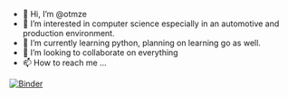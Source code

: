 - 👋 Hi, I’m @otmze
- 👀 I’m interested in computer science especially in an automotive and production environment.
- 🌱 I’m currently learning python, planning on learning go as well.
- 💞️ I’m looking to collaborate on everything
- 📫 How to reach me ...

<!---
otmze/otmze is a ✨ special ✨ repository because its `README.md` (this file) appears on your GitHub profile.
You can click the Preview link to take a look at your changes.
--->

[![Binder](https://mybinder.org/badge_logo.svg)](https://mybinder.org/v2/gh/otmze/AoC/HEAD)
